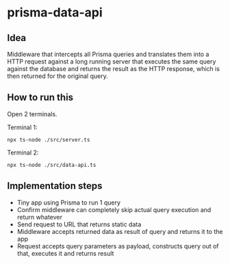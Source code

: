 # prisma-data-api

## Idea

Middleware that intercepts all Prisma queries and translates them into a HTTP request against a long running server that executes the same query against the database and returns the result as the HTTP response, which is then returned for the original query.

## How to run this

Open 2 terminals.

Terminal 1:
```
npx ts-node ./src/server.ts
```

Terminal 2:
```
npx ts-node ./src/data-api.ts
```

## Implementation steps

- Tiny app using Prisma to run 1 query
- Confirm middleware can completely skip actual query execution and return whatever
- Send request to URL that returns static data
- Middleware accepts returned data as result of query and returns it to the app
- Request accepts query parameters as payload, constructs query out of that, executes it and returns result

